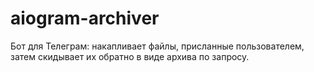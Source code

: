 # aiogram-archiver

Бот для Телеграм: накапливает файлы, присланные пользователем, затем скидывает их обратно в виде архива по запросу.

